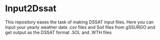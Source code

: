 # Input2Dssat
This repository eases the task of making DSSAT input files. Here you can Input your yearly weather data .csv files and Soil files from gSSURGO and get output as the DSSAT format .SOL and .WTH files
